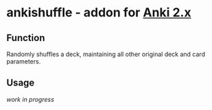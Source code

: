 # ankishuffle - addon for [Anki 2.x](https://apps.ankiweb.net/)
## Function
Randomly shuffles a deck, maintaining all other original deck and card parameters.

## Usage
*work in progress*

